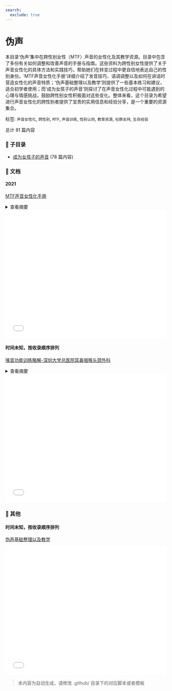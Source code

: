 ```yaml
---
search:
  exclude: true
---
```



# 伪声

本目录‘伪声’集中在跨性别女性（MTF）声音的女性化及其教学资源。目录中包含了多份有关如何调整和改善声音的手册与指南。这些资料为跨性别女性提供了关于声音女性化的具体方法和实践技巧，帮助她们在转变过程中更自信地表达自己的性别身份。‘MTF声音女性化手册’详细介绍了发音技巧、语调调整以及如何在讲话时营造女性化的声音特质；‘伪声基础整理以及教学’则提供了一些基本练习和建议，适合初学者使用；而‘成为女孩子的声音’则探讨了在声音女性化过程中可能遇到的心理与情感挑战，鼓励跨性别女性积极面对这些变化。整体来看，这个目录为希望进行声音女性化的跨性别者提供了宝贵的实用信息和经验分享，是一个重要的资源集合。


标签: `声音女性化`, `跨性别`, `MTF`, `声音训练`, `性别认同`, `教育资源`, `社群支持`, `生存经验`


总计 81 篇内容


### 📁 子目录

- [成为女孩子的声音](成为女孩子的声音) (78 篇内容)


### 📄 文档


#### 2021



[MTF声音女性化手册](MTF声音女性化手册_page.md)<details><summary>查看摘要</summary>

《MTF声音女性化练习手册》是由Aoi撰写的一本针对跨性别女性（MTF）声音变换的实用指南。本书旨在帮助MTF群体通过科学和系统的方法实现声音女性化，提高其在社会生活中的自我认同和社会互动的质量。手册包含多个部分，首先介绍了声音女性化的背景及其对MTF的重要性，包括如何通过音频识别声码特征。然后，详细解释了与声音女性化相关的生理解剖学知识、语音声学基本概念、以及声带运动和发声机制。手册特别强调了声音的性别感知，包括不同元音的共振峰特征，以及提高F0（基频）、F1、F2的具体练习方法。乐观地，作者指出声音训练不仅仅是单调的学习过程，更应该是充满乐趣的探索。同时，手册还介绍了如何使用praat软件进行声音记录和分析，以辅助学习。我希望这本手册能够为MTF群体提供有价值的支持和指导。通过积极的实践，提升声音的女性化特征，帮助MTF群体更好地融入社会。
</details>



<iframe src="abstracts_wordcloud.html" width="100%" height="400px" frameborder="0"></iframe>


#### 时间未知，按收录顺序排列



[嗓音功能训练略解-深圳大学总医院耳鼻咽喉头颈外科](嗓音功能训练略解-深圳大学总医院耳鼻咽喉头颈外科_page.md)<details><summary>查看摘要</summary>

该文件为深圳大学总医院耳鼻咽喉头颈外科制作的关于嗓音功能训练的说明文档，主要旨在为正在进行嗓音训练的个体提供理论基础和具体的训练方法。内容详细讲述了嗓音的基本构造与发声原理，指出声带和发声系统的协调的重要性，强调肺部气流对发声的影响。文中列出了四个具体的嗓音训练练习，包括热身、伸展、收缩和声带合拢能力练习，详细说明了每个练习的步骤、注意事项和预期效果。此外，文件还提供了腹式发声和呼吸练习的指导，以及一些辅助练习工具和软件的推荐，强调对于嗓音训练的坚持与规律性。整体上，该文件为多元性别个体提供了实用的嗓音训练指导，对于跨性别或想改善嗓音特征的人士具有重要的参考价值。
</details>



<iframe src="abstracts_wordcloud.html" width="100%" height="400px" frameborder="0"></iframe>


### 📎 其他


#### 时间未知，按收录顺序排列



[伪声基础整理以及教学](伪声基础整理以及教学.pptx)

<iframe src="abstracts_wordcloud.html" width="100%" height="400px" frameborder="0"></iframe>


> 本内容为自动生成，请修改 .github/ 目录下的对应脚本或者模板
